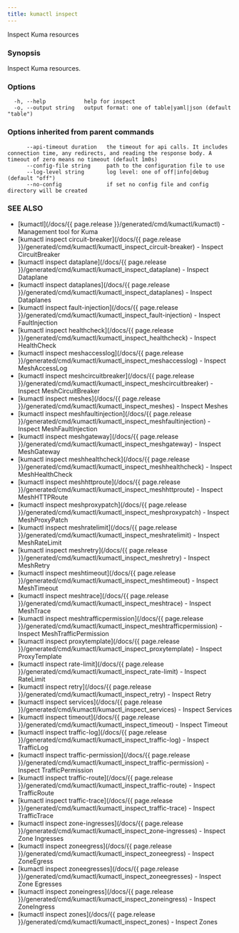 ```yaml
---
title: kumactl inspect
---
```


Inspect Kuma resources

### Synopsis

Inspect Kuma resources.

### Options

```
  -h, --help            help for inspect
  -o, --output string   output format: one of table|yaml|json (default "table")
```

### Options inherited from parent commands

```
      --api-timeout duration   the timeout for api calls. It includes connection time, any redirects, and reading the response body. A timeout of zero means no timeout (default 1m0s)
      --config-file string     path to the configuration file to use
      --log-level string       log level: one of off|info|debug (default "off")
      --no-config              if set no config file and config directory will be created
```

### SEE ALSO

* [kumactl](/docs/{{ page.release }}/generated/cmd/kumactl/kumactl)	 - Management tool for Kuma
* [kumactl inspect circuit-breaker](/docs/{{ page.release }}/generated/cmd/kumactl/kumactl_inspect_circuit-breaker)	 - Inspect CircuitBreaker
* [kumactl inspect dataplane](/docs/{{ page.release }}/generated/cmd/kumactl/kumactl_inspect_dataplane)	 - Inspect Dataplane
* [kumactl inspect dataplanes](/docs/{{ page.release }}/generated/cmd/kumactl/kumactl_inspect_dataplanes)	 - Inspect Dataplanes
* [kumactl inspect fault-injection](/docs/{{ page.release }}/generated/cmd/kumactl/kumactl_inspect_fault-injection)	 - Inspect FaultInjection
* [kumactl inspect healthcheck](/docs/{{ page.release }}/generated/cmd/kumactl/kumactl_inspect_healthcheck)	 - Inspect HealthCheck
* [kumactl inspect meshaccesslog](/docs/{{ page.release }}/generated/cmd/kumactl/kumactl_inspect_meshaccesslog)	 - Inspect MeshAccessLog
* [kumactl inspect meshcircuitbreaker](/docs/{{ page.release }}/generated/cmd/kumactl/kumactl_inspect_meshcircuitbreaker)	 - Inspect MeshCircuitBreaker
* [kumactl inspect meshes](/docs/{{ page.release }}/generated/cmd/kumactl/kumactl_inspect_meshes)	 - Inspect Meshes
* [kumactl inspect meshfaultinjection](/docs/{{ page.release }}/generated/cmd/kumactl/kumactl_inspect_meshfaultinjection)	 - Inspect MeshFaultInjection
* [kumactl inspect meshgateway](/docs/{{ page.release }}/generated/cmd/kumactl/kumactl_inspect_meshgateway)	 - Inspect MeshGateway
* [kumactl inspect meshhealthcheck](/docs/{{ page.release }}/generated/cmd/kumactl/kumactl_inspect_meshhealthcheck)	 - Inspect MeshHealthCheck
* [kumactl inspect meshhttproute](/docs/{{ page.release }}/generated/cmd/kumactl/kumactl_inspect_meshhttproute)	 - Inspect MeshHTTPRoute
* [kumactl inspect meshproxypatch](/docs/{{ page.release }}/generated/cmd/kumactl/kumactl_inspect_meshproxypatch)	 - Inspect MeshProxyPatch
* [kumactl inspect meshratelimit](/docs/{{ page.release }}/generated/cmd/kumactl/kumactl_inspect_meshratelimit)	 - Inspect MeshRateLimit
* [kumactl inspect meshretry](/docs/{{ page.release }}/generated/cmd/kumactl/kumactl_inspect_meshretry)	 - Inspect MeshRetry
* [kumactl inspect meshtimeout](/docs/{{ page.release }}/generated/cmd/kumactl/kumactl_inspect_meshtimeout)	 - Inspect MeshTimeout
* [kumactl inspect meshtrace](/docs/{{ page.release }}/generated/cmd/kumactl/kumactl_inspect_meshtrace)	 - Inspect MeshTrace
* [kumactl inspect meshtrafficpermission](/docs/{{ page.release }}/generated/cmd/kumactl/kumactl_inspect_meshtrafficpermission)	 - Inspect MeshTrafficPermission
* [kumactl inspect proxytemplate](/docs/{{ page.release }}/generated/cmd/kumactl/kumactl_inspect_proxytemplate)	 - Inspect ProxyTemplate
* [kumactl inspect rate-limit](/docs/{{ page.release }}/generated/cmd/kumactl/kumactl_inspect_rate-limit)	 - Inspect RateLimit
* [kumactl inspect retry](/docs/{{ page.release }}/generated/cmd/kumactl/kumactl_inspect_retry)	 - Inspect Retry
* [kumactl inspect services](/docs/{{ page.release }}/generated/cmd/kumactl/kumactl_inspect_services)	 - Inspect Services
* [kumactl inspect timeout](/docs/{{ page.release }}/generated/cmd/kumactl/kumactl_inspect_timeout)	 - Inspect Timeout
* [kumactl inspect traffic-log](/docs/{{ page.release }}/generated/cmd/kumactl/kumactl_inspect_traffic-log)	 - Inspect TrafficLog
* [kumactl inspect traffic-permission](/docs/{{ page.release }}/generated/cmd/kumactl/kumactl_inspect_traffic-permission)	 - Inspect TrafficPermission
* [kumactl inspect traffic-route](/docs/{{ page.release }}/generated/cmd/kumactl/kumactl_inspect_traffic-route)	 - Inspect TrafficRoute
* [kumactl inspect traffic-trace](/docs/{{ page.release }}/generated/cmd/kumactl/kumactl_inspect_traffic-trace)	 - Inspect TrafficTrace
* [kumactl inspect zone-ingresses](/docs/{{ page.release }}/generated/cmd/kumactl/kumactl_inspect_zone-ingresses)	 - Inspect Zone Ingresses
* [kumactl inspect zoneegress](/docs/{{ page.release }}/generated/cmd/kumactl/kumactl_inspect_zoneegress)	 - Inspect ZoneEgress
* [kumactl inspect zoneegresses](/docs/{{ page.release }}/generated/cmd/kumactl/kumactl_inspect_zoneegresses)	 - Inspect Zone Egresses
* [kumactl inspect zoneingress](/docs/{{ page.release }}/generated/cmd/kumactl/kumactl_inspect_zoneingress)	 - Inspect ZoneIngress
* [kumactl inspect zones](/docs/{{ page.release }}/generated/cmd/kumactl/kumactl_inspect_zones)	 - Inspect Zones

